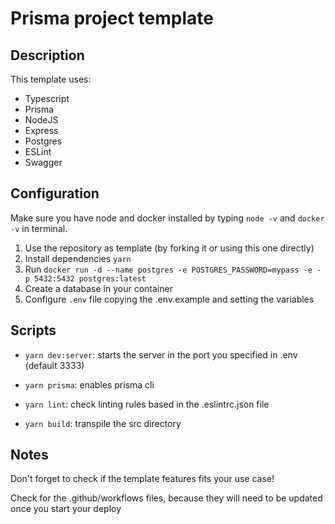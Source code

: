 ﻿# Prisma project template

## Description

This template uses:

- Typescript
- Prisma
- NodeJS
- Express
- Postgres
- ESLint
- Swagger

## Configuration

Make sure you have node and docker installed by typing `node -v` and `docker -v` in terminal.

1. Use the repository as template (by forking it or using this one directly)
2. Install dependencies `yarn`
3. Run `docker run -d --name postgres -e POSTGRES_PASSWORD=mypass -e -p 5432:5432 postgres:latest`
4. Create a database in your container
5. Configure `.env` file copying the .env.example and setting the variables

## Scripts

- `yarn dev:server`: starts the server in the port you specified in .env (default 3333)

- `yarn prisma`: enables prisma cli

- `yarn lint`: check linting rules based in the .eslintrc.json file

- `yarn build`: transpile the src directory

## Notes

Don't forget to check if the template features fits your use case!

Check for the .github/workflows files, because they will need to be updated once you start your deploy 
